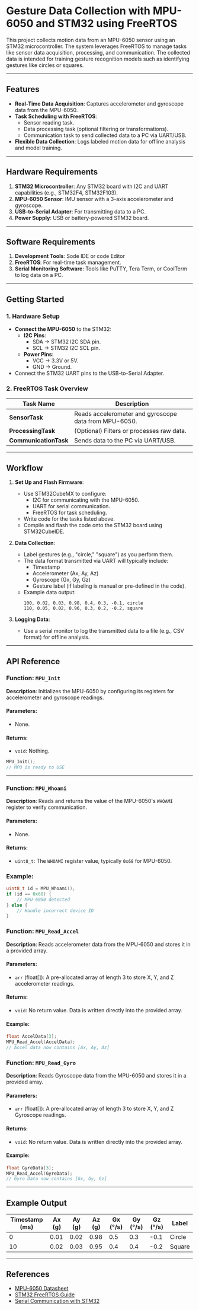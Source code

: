 # **Gesture Data Collection with MPU-6050 and STM32 using FreeRTOS**

This project collects motion data from an MPU-6050 sensor using an STM32 microcontroller. The system leverages FreeRTOS to manage tasks like sensor data acquisition, processing, and communication. The collected data is intended for training gesture recognition models such as identifying gestures like circles or squares.

---

## **Features**
- **Real-Time Data Acquisition**: Captures accelerometer and gyroscope data from the MPU-6050.
- **Task Scheduling with FreeRTOS**:
  - Sensor reading task.
  - Data processing task (optional filtering or transformations).
  - Communication task to send collected data to a PC via UART/USB.
- **Flexible Data Collection**: Logs labeled motion data for offline analysis and model training.

---

## **Hardware Requirements**
1. **STM32 Microcontroller**: Any STM32 board with I2C and UART capabilities (e.g., STM32F4, STM32F103).
2. **MPU-6050 Sensor**: IMU sensor with a 3-axis accelerometer and gyroscope.
3. **USB-to-Serial Adapter**: For transmitting data to a PC.
4. **Power Supply**: USB or battery-powered STM32 board.

---

## **Software Requirements**
1. **Development Tools**: Sode IDE or code Editor
2. **FreeRTOS**: For real-time task management.
3. **Serial Monitoring Software**: Tools like PuTTY, Tera Term, or CoolTerm to log data on a PC.

---

## **Getting Started**
### 1. **Hardware Setup**
- **Connect the MPU-6050** to the STM32:
  - **I2C Pins**:
    - SDA → STM32 I2C SDA pin.
    - SCL → STM32 I2C SCL pin.
  - **Power Pins**:
    - VCC → 3.3V or 5V.
    - GND → Ground.
- Connect the STM32 UART pins to the USB-to-Serial Adapter.

### 2. **FreeRTOS Task Overview**
| Task Name            | Description                                      |
|----------------------|--------------------------------------------------|
| **SensorTask**       | Reads accelerometer and gyroscope data from MPU-6050. |
| **ProcessingTask**   | (Optional) Filters or processes raw data.        |
| **CommunicationTask**| Sends data to the PC via UART/USB.               |

---

## **Workflow**
1. **Set Up and Flash Firmware**:
   - Use STM32CubeMX to configure:
     - I2C for communicating with the MPU-6050.
     - UART for serial communication.
     - FreeRTOS for task scheduling.
   - Write code for the tasks listed above.
   - Compile and flash the code onto the STM32 board using STM32CubeIDE.

2. **Data Collection**:
   - Label gestures (e.g., "circle," "square") as you perform them.
   - The data format transmitted via UART will typically include:
     - Timestamp
     - Accelerometer (Ax, Ay, Az)
     - Gyroscope (Gx, Gy, Gz)
     - Gesture label (if labeling is manual or pre-defined in the code).
   - Example data output:
     ```
     100, 0.02, 0.03, 0.98, 0.4, 0.3, -0.1, circle
     110, 0.05, 0.02, 0.96, 0.3, 0.2, -0.2, square
     ```

3. **Logging Data**:
   - Use a serial monitor to log the transmitted data to a file (e.g., CSV format) for offline analysis.
---
## **API Reference**

### Function: `MPU_Init`
**Description**: Initializes the MPU-6050 by configuring its registers for accelerometer and gyroscope readings.

#### **Parameters**:
- None.

#### **Returns**:
- `void`: Nothing.
```c
MPU_Init();
// MPU is ready to USE
```
---

### Function: `MPU_Whoami`
**Description**: Reads and returns the value of the MPU-6050's `WHOAMI` register to verify communication.

#### **Parameters**:
- None.

#### **Returns**:
- `uint8_t`: The `WHOAMI` register value, typically `0x68` for MPU-6050.

### **Example**:
```c
uint8_t id = MPU_Whoami();
if (id == 0x68) {
    // MPU-6050 detected
} else {
    // Handle incorrect device ID
}
```

### Function: `MPU_Read_Accel`
**Description**: Reads accelerometer data from the MPU-6050 and stores it in a provided array.

#### **Parameters**:
- `arr` (float[]): A pre-allocated array of length 3 to store X, Y, and Z accelerometer readings.

#### **Returns**:
- `void`: No return value. Data is written directly into the provided array.

#### **Example**:
```c
float AccelData[3];
MPU_Read_Accel(AccelData);
// Accel data now contains [Ax, Ay, Az]
```

### Function: `MPU_Read_Gyro`
**Description**: Reads Gyroscope data from the MPU-6050 and stores it in a provided array.

#### **Parameters**:
- `arr` (float[]): A pre-allocated array of length 3 to store X, Y, and Z Gyroscope readings.

#### **Returns**:
- `void`: No return value. Data is written directly into the provided array.

#### **Example**:
```c
float GyreData[3];
MPU_Read_Accel(GyreData);
// Gyro Data now contains [Gx, Gy, Gz]
```
---

## **Example Output**
| Timestamp (ms) | Ax (g) | Ay (g) | Az (g) | Gx (°/s) | Gy (°/s) | Gz (°/s) | Label  |
|----------------|--------|--------|--------|----------|----------|----------|--------|
| 0              | 0.01   | 0.02   | 0.98   | 0.5      | 0.3      | -0.1     | Circle |
| 10             | 0.02   | 0.03   | 0.95   | 0.4      | 0.4      | -0.2     | Square |

---

## **References**
- [MPU-6050 Datasheet](https://invensense.tdk.com/products/motion-tracking/6-axis/mpu-6050/)
- [STM32 FreeRTOS Guide](https://www.freertos.org/RTOS.html)
- [Serial Communication with STM32](https://www.st.com/en/microcontrollers-microprocessors/stm32.html)


